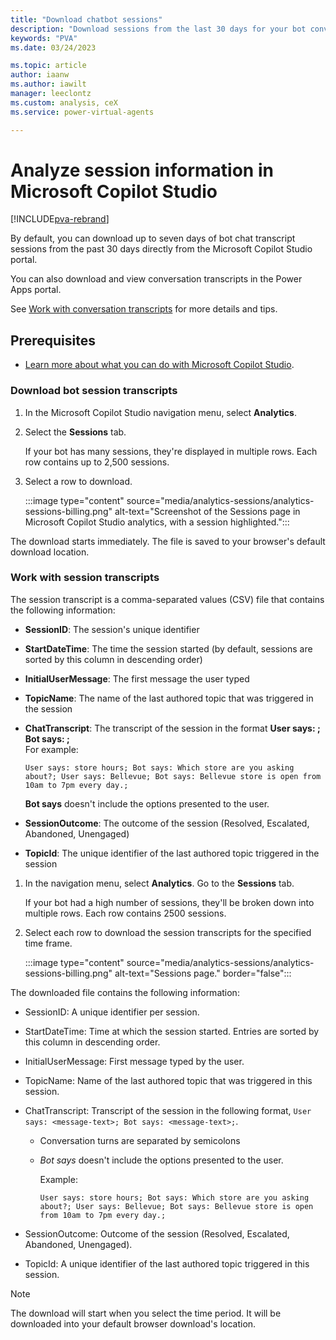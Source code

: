 ```yaml
---
title: "Download chatbot sessions"
description: "Download sessions from the last 30 days for your bot conversations."
keywords: "PVA"
ms.date: 03/24/2023

ms.topic: article
author: iaanw
ms.author: iawilt
manager: leeclontz
ms.custom: analysis, ceX
ms.service: power-virtual-agents

---
```


# Analyze session information in Microsoft Copilot Studio

[!INCLUDE[pva-rebrand](includes/pva-rebrand.md)]

By default, you can download up to seven days of bot chat transcript sessions from the past 30 days directly from the Microsoft Copilot Studio portal.

You can also download and view conversation transcripts in the Power Apps portal.

See [Work with conversation transcripts](analytics-sessions-transcripts.md) for more details and tips.

## Prerequisites

- [Learn more about what you can do with Microsoft Copilot Studio](fundamentals-what-is-power-virtual-agents.md).


### Download bot session transcripts

1. In the Microsoft Copilot Studio navigation menu, select **Analytics**.

1. Select the **Sessions** tab.

    If your bot has many sessions, they're displayed in multiple rows. Each row contains up to 2,500 sessions.

1. Select a row to download.

    :::image type="content" source="media/analytics-sessions/analytics-sessions-billing.png" alt-text="Screenshot of the Sessions page in Microsoft Copilot Studio analytics, with a session highlighted.":::

The download starts immediately. The file is saved to your browser's default download location.

### Work with session transcripts

The session transcript is a comma-separated values (CSV) file that contains the following information:

- **SessionID**: The session's unique identifier
- **StartDateTime**: The time the session started (by default, sessions are sorted by this column in descending order)
- **InitialUserMessage**: The first message the user typed
- **TopicName**: The name of the last authored topic that was triggered in the session
- **ChatTranscript**: The transcript of the session in the format **User says: ; Bot says: ;**  
    For example:

    ```text
    User says: store hours; Bot says: Which store are you asking about?; User says: Bellevue; Bot says: Bellevue store is open from 10am to 7pm every day.;
    ```

    **Bot says** doesn't include the options presented to the user.

- **SessionOutcome**: The outcome of the session (Resolved, Escalated, Abandoned, Unengaged)
- **TopicId**: The unique identifier of the last authored topic triggered in the session

1. In the navigation menu, select **Analytics**. Go to the **Sessions** tab.

    If your bot had a high number of sessions, they'll be broken down into multiple rows. Each row contains 2500 sessions.

1. Select each row to download the session transcripts for the specified time frame.

    :::image type="content" source="media/analytics-sessions/analytics-sessions-billing.png" alt-text="Sessions page." border="false":::

The downloaded file contains the following information:

- SessionID: A unique identifier per session.
- StartDateTime: Time at which the session started. Entries are sorted by this column in descending order.
- InitialUserMessage: First message typed by the user.
- TopicName: Name of the last authored topic that was triggered in this session.
- ChatTranscript: Transcript of the session in the following format, `User says: <message-text>; Bot says: <message-text>;`.
  - Conversation turns are separated by semicolons
  - _Bot says_ doesn't include the options presented to the user.

    Example:

    ```text
    User says: store hours; Bot says: Which store are you asking about?; User says: Bellevue; Bot says: Bellevue store is open from 10am to 7pm every day.;
    ```

- SessionOutcome: Outcome of the session (Resolved, Escalated, Abandoned, Unengaged).

- TopicId: A unique identifier of the last authored topic triggered in this session.

> [!NOTE]
> The download will start when you select the time period. It will be downloaded into your default browser download's location.
